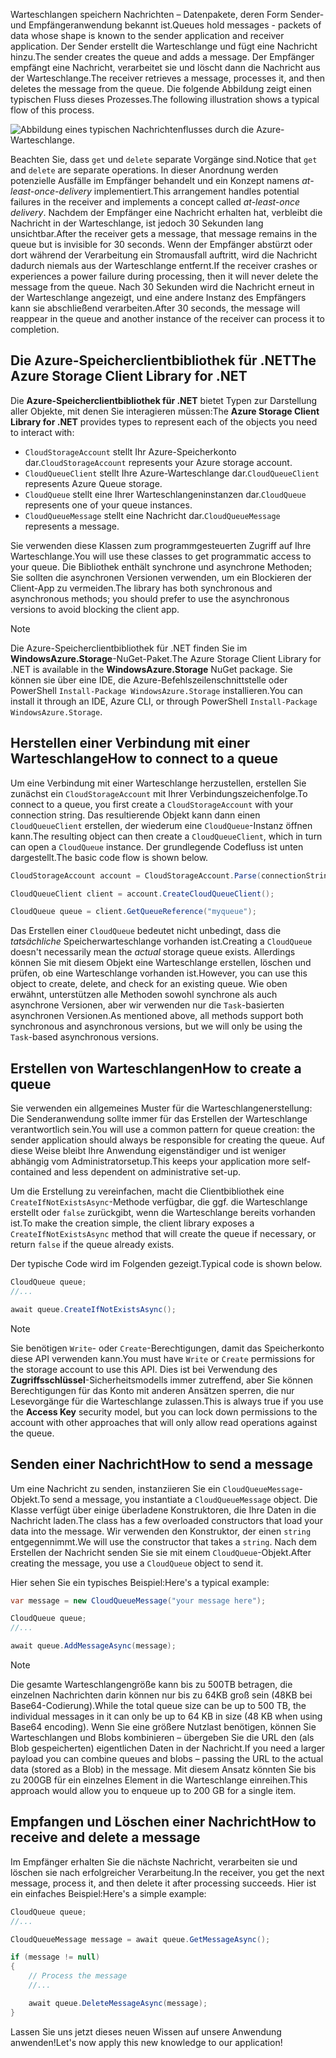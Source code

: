 <span data-ttu-id="48e19-101">Warteschlangen speichern Nachrichten – Datenpakete, deren Form Sender- und Empfängeranwendung bekannt ist.</span><span class="sxs-lookup"><span data-stu-id="48e19-101">Queues hold messages - packets of data whose shape is known to the sender application and receiver application.</span></span> <span data-ttu-id="48e19-102">Der Sender erstellt die Warteschlange und fügt eine Nachricht hinzu.</span><span class="sxs-lookup"><span data-stu-id="48e19-102">The sender creates the queue and adds a message.</span></span> <span data-ttu-id="48e19-103">Der Empfänger empfängt eine Nachricht, verarbeitet sie und löscht dann die Nachricht aus der Warteschlange.</span><span class="sxs-lookup"><span data-stu-id="48e19-103">The receiver retrieves a message, processes it, and then deletes the message from the queue.</span></span> <span data-ttu-id="48e19-104">Die folgende Abbildung zeigt einen typischen Fluss dieses Prozesses.</span><span class="sxs-lookup"><span data-stu-id="48e19-104">The following illustration shows a typical flow of this process.</span></span>

![Abbildung eines typischen Nachrichtenflusses durch die Azure-Warteschlange.](../media/6-message-flow.png)

<span data-ttu-id="48e19-106">Beachten Sie, dass `get` und `delete` separate Vorgänge sind.</span><span class="sxs-lookup"><span data-stu-id="48e19-106">Notice that `get` and `delete` are separate operations.</span></span> <span data-ttu-id="48e19-107">In dieser Anordnung werden potenzielle Ausfälle im Empfänger behandelt und ein Konzept namens _at-least-once-delivery_ implementiert.</span><span class="sxs-lookup"><span data-stu-id="48e19-107">This arrangement handles potential failures in the receiver and implements a concept called _at-least-once delivery_.</span></span> <span data-ttu-id="48e19-108">Nachdem der Empfänger eine Nachricht erhalten hat, verbleibt die Nachricht in der Warteschlange, ist jedoch 30 Sekunden lang unsichtbar.</span><span class="sxs-lookup"><span data-stu-id="48e19-108">After the receiver gets a message, that message remains in the queue but is invisible for 30 seconds.</span></span> <span data-ttu-id="48e19-109">Wenn der Empfänger abstürzt oder dort während der Verarbeitung ein Stromausfall auftritt, wird die Nachricht dadurch niemals aus der Warteschlange entfernt.</span><span class="sxs-lookup"><span data-stu-id="48e19-109">If the receiver crashes or experiences a power failure during processing, then it will never delete the message from the queue.</span></span> <span data-ttu-id="48e19-110">Nach 30 Sekunden wird die Nachricht erneut in der Warteschlange angezeigt, und eine andere Instanz des Empfängers kann sie abschließend verarbeiten.</span><span class="sxs-lookup"><span data-stu-id="48e19-110">After 30 seconds, the message will reappear in the queue and another instance of the receiver can process it to completion.</span></span>

## <a name="the-azure-storage-client-library-for-net"></a><span data-ttu-id="48e19-111">Die Azure-Speicherclientbibliothek für .NET</span><span class="sxs-lookup"><span data-stu-id="48e19-111">The Azure Storage Client Library for .NET</span></span>

<span data-ttu-id="48e19-112">Die **Azure-Speicherclientbibliothek für .NET** bietet Typen zur Darstellung aller Objekte, mit denen Sie interagieren müssen:</span><span class="sxs-lookup"><span data-stu-id="48e19-112">The **Azure Storage Client Library for .NET** provides types to represent each of the objects you need to interact with:</span></span>

- <span data-ttu-id="48e19-113">`CloudStorageAccount` stellt Ihr Azure-Speicherkonto dar.</span><span class="sxs-lookup"><span data-stu-id="48e19-113">`CloudStorageAccount` represents your Azure storage account.</span></span>
- <span data-ttu-id="48e19-114">`CloudQueueClient` stellt Ihre Azure-Warteschlange dar.</span><span class="sxs-lookup"><span data-stu-id="48e19-114">`CloudQueueClient` represents Azure Queue storage.</span></span>
- <span data-ttu-id="48e19-115">`CloudQueue` stellt eine Ihrer Warteschlangeninstanzen dar.</span><span class="sxs-lookup"><span data-stu-id="48e19-115">`CloudQueue` represents one of your queue instances.</span></span>
- <span data-ttu-id="48e19-116">`CloudQueueMessage` stellt eine Nachricht dar.</span><span class="sxs-lookup"><span data-stu-id="48e19-116">`CloudQueueMessage` represents a message.</span></span>

<span data-ttu-id="48e19-117">Sie verwenden diese Klassen zum programmgesteuerten Zugriff auf Ihre Warteschlange.</span><span class="sxs-lookup"><span data-stu-id="48e19-117">You will use these classes to get programmatic access to your queue.</span></span> <span data-ttu-id="48e19-118">Die Bibliothek enthält synchrone und asynchrone Methoden; Sie sollten die asynchronen Versionen verwenden, um ein Blockieren der Client-App zu vermeiden.</span><span class="sxs-lookup"><span data-stu-id="48e19-118">The library has both synchronous and asynchronous methods; you should prefer to use the asynchronous versions to avoid blocking the client app.</span></span>

> [!NOTE]
> <span data-ttu-id="48e19-119">Die Azure-Speicherclientbibliothek für .NET finden Sie im **WindowsAzure.Storage**-NuGet-Paket.</span><span class="sxs-lookup"><span data-stu-id="48e19-119">The Azure Storage Client Library for .NET is available in the **WindowsAzure.Storage** NuGet package.</span></span> <span data-ttu-id="48e19-120">Sie können sie über eine IDE, die Azure-Befehlszeilenschnittstelle oder PowerShell `Install-Package WindowsAzure.Storage` installieren.</span><span class="sxs-lookup"><span data-stu-id="48e19-120">You can install it through an IDE, Azure CLI, or through PowerShell `Install-Package WindowsAzure.Storage`.</span></span>

## <a name="how-to-connect-to-a-queue"></a><span data-ttu-id="48e19-121">Herstellen einer Verbindung mit einer Warteschlange</span><span class="sxs-lookup"><span data-stu-id="48e19-121">How to connect to a queue</span></span>

<span data-ttu-id="48e19-122">Um eine Verbindung mit einer Warteschlange herzustellen, erstellen Sie zunächst ein `CloudStorageAccount` mit Ihrer Verbindungszeichenfolge.</span><span class="sxs-lookup"><span data-stu-id="48e19-122">To connect to a queue, you first create a `CloudStorageAccount` with your connection string.</span></span> <span data-ttu-id="48e19-123">Das resultierende Objekt kann dann einen `CloudQueueClient` erstellen, der wiederum eine `CloudQueue`-Instanz öffnen kann.</span><span class="sxs-lookup"><span data-stu-id="48e19-123">The resulting object can then create a `CloudQueueClient`, which in turn can open a `CloudQueue` instance.</span></span> <span data-ttu-id="48e19-124">Der grundlegende Codefluss ist unten dargestellt.</span><span class="sxs-lookup"><span data-stu-id="48e19-124">The basic code flow is shown below.</span></span>

```csharp
CloudStorageAccount account = CloudStorageAccount.Parse(connectionString);

CloudQueueClient client = account.CreateCloudQueueClient();

CloudQueue queue = client.GetQueueReference("myqueue");
```

<span data-ttu-id="48e19-125">Das Erstellen einer `CloudQueue` bedeutet nicht unbedingt, dass die _tatsächliche_ Speicherwarteschlange vorhanden ist.</span><span class="sxs-lookup"><span data-stu-id="48e19-125">Creating a `CloudQueue` doesn't necessarily mean the _actual_ storage queue exists.</span></span> <span data-ttu-id="48e19-126">Allerdings können Sie mit diesem Objekt eine Warteschlange erstellen, löschen und prüfen, ob eine Warteschlange vorhanden ist.</span><span class="sxs-lookup"><span data-stu-id="48e19-126">However, you can use this object to create, delete, and check for an existing queue.</span></span> <span data-ttu-id="48e19-127">Wie oben erwähnt, unterstützen alle Methoden sowohl synchrone als auch asynchrone Versionen, aber wir verwenden nur die `Task`-basierten asynchronen Versionen.</span><span class="sxs-lookup"><span data-stu-id="48e19-127">As mentioned above, all methods support both synchronous and asynchronous versions, but we will only be using the `Task`-based asynchronous versions.</span></span>

## <a name="how-to-create-a-queue"></a><span data-ttu-id="48e19-128">Erstellen von Warteschlangen</span><span class="sxs-lookup"><span data-stu-id="48e19-128">How to create a queue</span></span>

<span data-ttu-id="48e19-129">Sie verwenden ein allgemeines Muster für die Warteschlangenerstellung: Die Senderanwendung sollte immer für das Erstellen der Warteschlange verantwortlich sein.</span><span class="sxs-lookup"><span data-stu-id="48e19-129">You will use a common pattern for queue creation: the sender application should always be responsible for creating the queue.</span></span> <span data-ttu-id="48e19-130">Auf diese Weise bleibt Ihre Anwendung eigenständiger und ist weniger abhängig vom Administratorsetup.</span><span class="sxs-lookup"><span data-stu-id="48e19-130">This keeps your application more self-contained and less dependent on administrative set-up.</span></span> 

<span data-ttu-id="48e19-131">Um die Erstellung zu vereinfachen, macht die Clientbibliothek eine `CreateIfNotExistsAsync`-Methode verfügbar, die ggf. die Warteschlange erstellt oder `false` zurückgibt, wenn die Warteschlange bereits vorhanden ist.</span><span class="sxs-lookup"><span data-stu-id="48e19-131">To make the creation simple, the client library exposes a `CreateIfNotExistsAsync` method that will create the queue if necessary, or return `false` if the queue already exists.</span></span> 

<span data-ttu-id="48e19-132">Der typische Code wird im Folgenden gezeigt.</span><span class="sxs-lookup"><span data-stu-id="48e19-132">Typical code is shown below.</span></span>

```csharp
CloudQueue queue;
//...

await queue.CreateIfNotExistsAsync();
```

> [!NOTE]
> <span data-ttu-id="48e19-133">Sie benötigen `Write`- oder `Create`-Berechtigungen, damit das Speicherkonto diese API verwenden kann.</span><span class="sxs-lookup"><span data-stu-id="48e19-133">You must have `Write` or `Create` permissions for the storage account to use this API.</span></span> <span data-ttu-id="48e19-134">Dies ist bei Verwendung des **Zugriffsschlüssel**-Sicherheitsmodells immer zutreffend, aber Sie können Berechtigungen für das Konto mit anderen Ansätzen sperren, die nur Lesevorgänge für die Warteschlange zulassen.</span><span class="sxs-lookup"><span data-stu-id="48e19-134">This is always true if you use the **Access Key** security model, but you can lock down permissions to the account with other approaches that will only allow read operations against the queue.</span></span>

## <a name="how-to-send-a-message"></a><span data-ttu-id="48e19-135">Senden einer Nachricht</span><span class="sxs-lookup"><span data-stu-id="48e19-135">How to send a message</span></span>

<span data-ttu-id="48e19-136">Um eine Nachricht zu senden, instanziieren Sie ein `CloudQueueMessage`-Objekt.</span><span class="sxs-lookup"><span data-stu-id="48e19-136">To send a message, you instantiate a `CloudQueueMessage` object.</span></span> <span data-ttu-id="48e19-137">Die Klasse verfügt über einige überladene Konstruktoren, die Ihre Daten in die Nachricht laden.</span><span class="sxs-lookup"><span data-stu-id="48e19-137">The class has a few overloaded constructors that load your data into the message.</span></span> <span data-ttu-id="48e19-138">Wir verwenden den Konstruktor, der einen `string` entgegennimmt.</span><span class="sxs-lookup"><span data-stu-id="48e19-138">We will use the constructor that takes a `string`.</span></span> <span data-ttu-id="48e19-139">Nach dem Erstellen der Nachricht senden Sie sie mit einem `CloudQueue`-Objekt.</span><span class="sxs-lookup"><span data-stu-id="48e19-139">After creating the message, you use a `CloudQueue` object to send it.</span></span>

<span data-ttu-id="48e19-140">Hier sehen Sie ein typisches Beispiel:</span><span class="sxs-lookup"><span data-stu-id="48e19-140">Here's a typical example:</span></span>

```csharp
var message = new CloudQueueMessage("your message here");

CloudQueue queue;
//...

await queue.AddMessageAsync(message);
```

> [!NOTE]
> <span data-ttu-id="48e19-141">Die gesamte Warteschlangengröße kann bis zu 500TB betragen, die einzelnen Nachrichten darin können nur bis zu 64KB groß sein (48KB bei Base64-Codierung).</span><span class="sxs-lookup"><span data-stu-id="48e19-141">While the total queue size can be up to 500 TB, the individual messages in it can only be up to 64 KB in size (48 KB when using Base64 encoding).</span></span> <span data-ttu-id="48e19-142">Wenn Sie eine größere Nutzlast benötigen, können Sie Warteschlangen und Blobs kombinieren – übergeben Sie die URL den (als Blob gespeicherten) eigentlichen Daten in der Nachricht.</span><span class="sxs-lookup"><span data-stu-id="48e19-142">If you need a larger payload you can combine queues and blobs – passing the URL to the actual data (stored as a Blob) in the message.</span></span> <span data-ttu-id="48e19-143">Mit diesem Ansatz könnten Sie bis zu 200GB für ein einzelnes Element in die Warteschlange einreihen.</span><span class="sxs-lookup"><span data-stu-id="48e19-143">This approach would allow you to enqueue up to 200 GB for a single item.</span></span>

## <a name="how-to-receive-and-delete-a-message"></a><span data-ttu-id="48e19-144">Empfangen und Löschen einer Nachricht</span><span class="sxs-lookup"><span data-stu-id="48e19-144">How to receive and delete a message</span></span>

<span data-ttu-id="48e19-145">Im Empfänger erhalten Sie die nächste Nachricht, verarbeiten sie und löschen sie nach erfolgreicher Verarbeitung.</span><span class="sxs-lookup"><span data-stu-id="48e19-145">In the receiver, you get the next message, process it, and then delete it after processing succeeds.</span></span> <span data-ttu-id="48e19-146">Hier ist ein einfaches Beispiel:</span><span class="sxs-lookup"><span data-stu-id="48e19-146">Here's a simple example:</span></span>

```C#
CloudQueue queue;
//...

CloudQueueMessage message = await queue.GetMessageAsync();

if (message != null)
{
    // Process the message
    //...

    await queue.DeleteMessageAsync(message);
}
```

<span data-ttu-id="48e19-147">Lassen Sie uns jetzt dieses neuen Wissen auf unsere Anwendung anwenden!</span><span class="sxs-lookup"><span data-stu-id="48e19-147">Let's now apply this new knowledge to our application!</span></span>